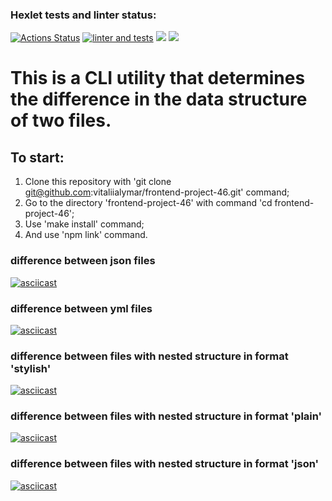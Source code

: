 ### Hexlet tests and linter status:
[![Actions Status](https://github.com/vitaliialymar/frontend-project-46/workflows/hexlet-check/badge.svg)](https://github.com/vitaliialymar/frontend-project-46/actions)  [![linter and tests](https://github.com/vitaliialymar/frontend-project-46/actions/workflows/gitHub-actions.yml/badge.svg)](https://github.com/vitaliialymar/frontend-project-46/actions/workflows/gitHub-actions.yml)
  <a href="https://codeclimate.com/github/vitaliialymar/frontend-project-46/maintainability"><img src="https://api.codeclimate.com/v1/badges/2f8400fe2af51b4197cb/maintainability" /></a>  <a href="https://codeclimate.com/github/vitaliialymar/frontend-project-46/test_coverage"><img src="https://api.codeclimate.com/v1/badges/2f8400fe2af51b4197cb/test_coverage" /></a>

<h1>This is a CLI utility that determines the difference in the data structure of two files.</h1>

<h2>To start:</h2>

1. Clone this repository with 'git clone git@github.com:vitaliialymar/frontend-project-46.git' command;
2. Go to the directory 'frontend-project-46' with command 'cd frontend-project-46';
3. Use 'make install' command;
4. And use 'npm link' command.

<h3>difference between json files</h3>

[![asciicast](https://asciinema.org/a/7K1FKuWBJun0VOzQWfYaa6Un6.svg)](https://asciinema.org/a/7K1FKuWBJun0VOzQWfYaa6Un6)

<h3>difference between yml files</h3>

[![asciicast](https://asciinema.org/a/524999.svg)](https://asciinema.org/a/524999)

<h3>difference between files with nested structure in format 'stylish'</h3>

[![asciicast](https://asciinema.org/a/526634.svg)](https://asciinema.org/a/526634)

<h3>difference between files with nested structure in format 'plain'</h3>

[![asciicast](https://asciinema.org/a/526662.svg)](https://asciinema.org/a/526662)

<h3>difference between files with nested structure in format 'json'</h3>

[![asciicast](https://asciinema.org/a/526688.svg)](https://asciinema.org/a/526688)